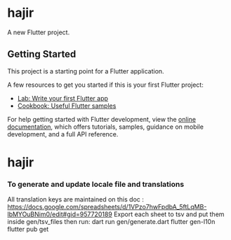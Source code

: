 # hajir

A new Flutter project.

## Getting Started

This project is a starting point for a Flutter application.

A few resources to get you started if this is your first Flutter project:

- [Lab: Write your first Flutter app](https://docs.flutter.dev/get-started/codelab)
- [Cookbook: Useful Flutter samples](https://docs.flutter.dev/cookbook)

For help getting started with Flutter development, view the
[online documentation](https://docs.flutter.dev/), which offers tutorials,
samples, guidance on mobile development, and a full API reference.
# hajir
### To generate and update locale file and translations
All translation keys are maintained on this doc : https://docs.google.com/spreadsheets/d/1VPzo7hwFpdbA_5ftLqMB-lbMYOuBNim0/edit#gid=957720189
Export each sheet to tsv and put them inside gen/tsv_files
then run:
dart run gen/generate.dart
flutter gen-l10n
flutter pub get
